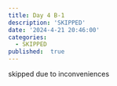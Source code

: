 ```yaml
---
title: Day 4 B-1
description: 'SKIPPED'
date: '2024-4-21 20:46:00'
categories:
  - SKIPPED
published:  true
---
```


skipped due to inconveniences